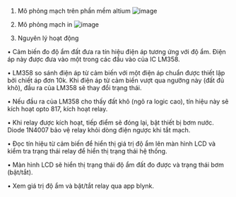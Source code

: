 1.	Mô phỏng mạch trên phần mềm altium
![image](https://github.com/user-attachments/assets/a5bc8870-3927-426a-b88c-370210113897)

2.	Mô phỏng mạch in
![image](https://github.com/user-attachments/assets/e444bc82-d831-449d-a204-c768e1e1475b)

3.	Nguyên lý hoạt động

•	Cảm biến đo độ ẩm đất đưa ra tín hiệu điện áp tương ứng với độ ẩm. Điện áp này được đưa vào một trong các đầu vào của IC LM358.

•	LM358 so sánh điện áp từ cảm biến với một điện áp chuẩn được thiết lập bởi chiết áp đơn 10k. Khi điện áp từ cảm biến vượt qua ngưỡng này (đất đủ khô), đầu ra của 
LM358 sẽ thay đổi trạng thái.

•	 Nếu đầu ra của LM358 cho thấy đất khô (ngõ ra logic cao), tín hiệu này sẽ kích hoạt opto 817, kích hoạt relay.

•	Khi relay được kích hoạt, tiếp điểm sẽ đóng lại, bật thiết bị bơm nước. Diode 1N4007 bảo vệ relay khỏi dòng điện ngược khi tắt mạch.

•	Đọc tín hiệu từ cảm biến để hiển thị giá trị độ ẩm lên màn hình LCD và kiểm tra trạng thái relay để hiển thị trạng thái hệ thống.

•	Màn hình LCD sẽ hiển thị trạng thái độ ẩm đất đo được và trạng thái bơm (bật/tắt).

•	Xem giá trị độ ẩm và bật/tắt relay qua app blynk.
